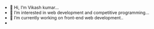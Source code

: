 - 👋 Hi, I’m Vikash kumar...
- 👀 I’m interested in web development and competitive programming...
- 🌱 I’m currently working on front-end web development..
- 

<!---
Vikashrock45/Vikashrock45 is a ✨ special ✨ repository because its `README.md` (this file) appears on your GitHub profile.
You can click the Preview link to take a look at your changes.
--->
